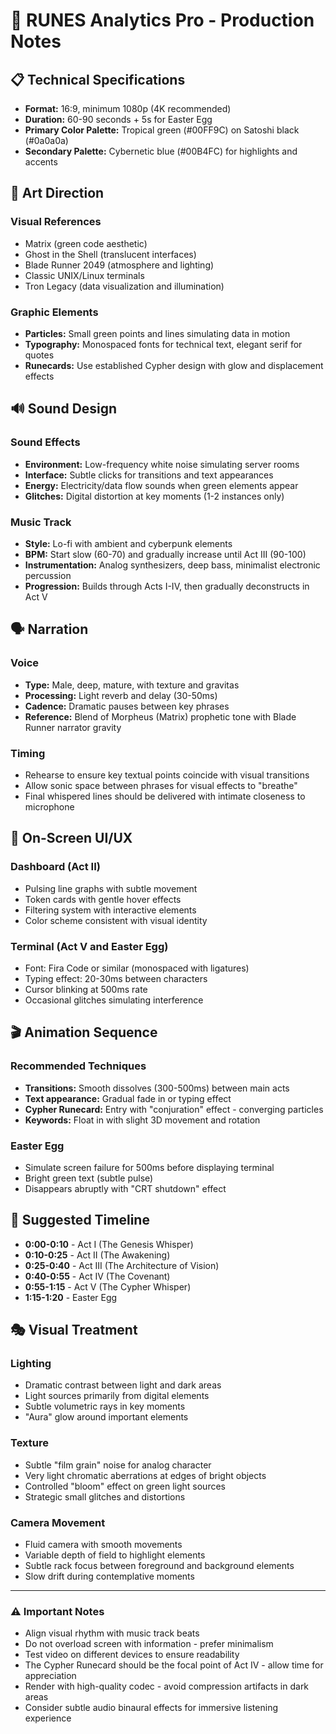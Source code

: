 # 🎥 RUNES Analytics Pro - Production Notes

## 📋 Technical Specifications

- **Format:** 16:9, minimum 1080p (4K recommended)
- **Duration:** 60-90 seconds + 5s for Easter Egg
- **Primary Color Palette:** Tropical green (#00FF9C) on Satoshi black (#0a0a0a)
- **Secondary Palette:** Cybernetic blue (#00B4FC) for highlights and accents

## 🎨 Art Direction

### Visual References
- Matrix (green code aesthetic)
- Ghost in the Shell (translucent interfaces)
- Blade Runner 2049 (atmosphere and lighting)
- Classic UNIX/Linux terminals
- Tron Legacy (data visualization and illumination)

### Graphic Elements
- **Particles:** Small green points and lines simulating data in motion
- **Typography:** Monospaced fonts for technical text, elegant serif for quotes
- **Runecards:** Use established Cypher design with glow and displacement effects

## 🔊 Sound Design

### Sound Effects
- **Environment:** Low-frequency white noise simulating server rooms
- **Interface:** Subtle clicks for transitions and text appearances
- **Energy:** Electricity/data flow sounds when green elements appear
- **Glitches:** Digital distortion at key moments (1-2 instances only)

### Music Track
- **Style:** Lo-fi with ambient and cyberpunk elements
- **BPM:** Start slow (60-70) and gradually increase until Act III (90-100)
- **Instrumentation:** Analog synthesizers, deep bass, minimalist electronic percussion
- **Progression:** Builds through Acts I-IV, then gradually deconstructs in Act V

## 🗣️ Narration

### Voice
- **Type:** Male, deep, mature, with texture and gravitas
- **Processing:** Light reverb and delay (30-50ms)
- **Cadence:** Dramatic pauses between key phrases
- **Reference:** Blend of Morpheus (Matrix) prophetic tone with Blade Runner narrator gravity

### Timing
- Rehearse to ensure key textual points coincide with visual transitions
- Allow sonic space between phrases for visual effects to "breathe"
- Final whispered lines should be delivered with intimate closeness to microphone

## 📱 On-Screen UI/UX

### Dashboard (Act II)
- Pulsing line graphs with subtle movement
- Token cards with gentle hover effects
- Filtering system with interactive elements
- Color scheme consistent with visual identity

### Terminal (Act V and Easter Egg)
- Font: Fira Code or similar (monospaced with ligatures)
- Typing effect: 20-30ms between characters
- Cursor blinking at 500ms rate
- Occasional glitches simulating interference

## 🎬 Animation Sequence

### Recommended Techniques
- **Transitions:** Smooth dissolves (300-500ms) between main acts
- **Text appearance:** Gradual fade in or typing effect
- **Cypher Runecard:** Entry with "conjuration" effect - converging particles
- **Keywords:** Float in with slight 3D movement and rotation

### Easter Egg
- Simulate screen failure for 500ms before displaying terminal
- Bright green text (subtle pulse)
- Disappears abruptly with "CRT shutdown" effect

## 📅 Suggested Timeline
- **0:00-0:10** - Act I (The Genesis Whisper)
- **0:10-0:25** - Act II (The Awakening)
- **0:25-0:40** - Act III (The Architecture of Vision)
- **0:40-0:55** - Act IV (The Covenant)
- **0:55-1:15** - Act V (The Cypher Whisper)
- **1:15-1:20** - Easter Egg

## 🎭 Visual Treatment

### Lighting
- Dramatic contrast between light and dark areas
- Light sources primarily from digital elements
- Subtle volumetric rays in key moments
- "Aura" glow around important elements

### Texture
- Subtle "film grain" noise for analog character
- Very light chromatic aberrations at edges of bright objects
- Controlled "bloom" effect on green light sources
- Strategic small glitches and distortions

### Camera Movement
- Fluid camera with smooth movements
- Variable depth of field to highlight elements
- Subtle rack focus between foreground and background elements
- Slow drift during contemplative moments

---

### ⚠️ Important Notes
- Align visual rhythm with music track beats
- Do not overload screen with information - prefer minimalism
- Test video on different devices to ensure readability
- The Cypher Runecard should be the focal point of Act IV - allow time for appreciation
- Render with high-quality codec - avoid compression artifacts in dark areas
- Consider subtle audio binaural effects for immersive listening experience 